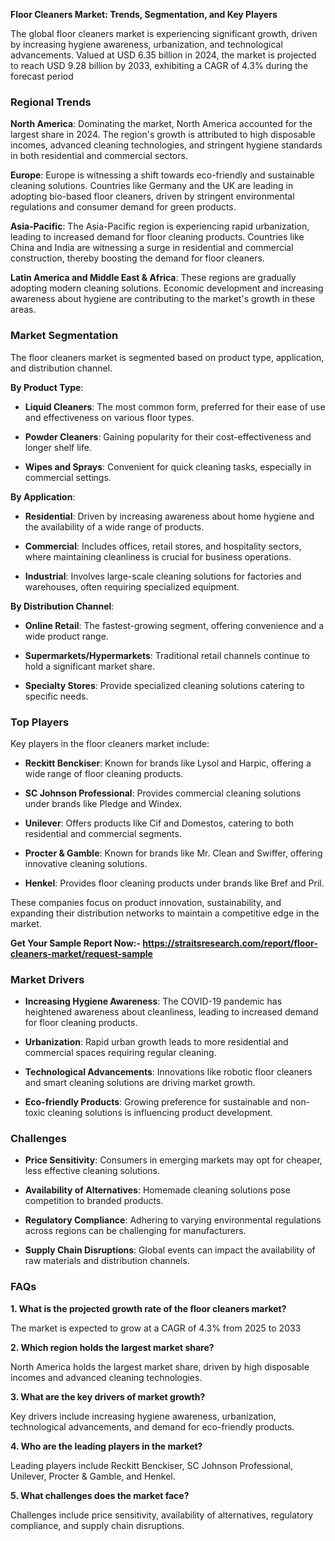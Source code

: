 <p data-start="40" data-end="104"><strong data-start="40" data-end="104">Floor Cleaners Market: Trends, Segmentation, and Key Players</strong></p>
<p data-start="106" data-end="447">The global floor cleaners market is experiencing significant growth, driven by increasing hygiene awareness, urbanization, and technological advancements. Valued at USD 6.35 billion in 2024, the market is projected to reach USD 9.28 billion by 2033, exhibiting a CAGR of 4.3% during the forecast period&nbsp;</p>
<h3 data-start="454" data-end="473">Regional Trends</h3>
<p data-start="475" data-end="741"><strong data-start="475" data-end="492">North America</strong>: Dominating the market, North America accounted for the largest share in 2024. The region's growth is attributed to high disposable incomes, advanced cleaning technologies, and stringent hygiene standards in both residential and commercial sectors.</p>
<p data-start="743" data-end="1010"><strong data-start="743" data-end="753">Europe</strong>: Europe is witnessing a shift towards eco-friendly and sustainable cleaning solutions. Countries like Germany and the UK are leading in adopting bio-based floor cleaners, driven by stringent environmental regulations and consumer demand for green products.</p>
<p data-start="1012" data-end="1292"><strong data-start="1012" data-end="1028">Asia-Pacific</strong>: The Asia-Pacific region is experiencing rapid urbanization, leading to increased demand for floor cleaning products. Countries like China and India are witnessing a surge in residential and commercial construction, thereby boosting the demand for floor cleaners.</p>
<p data-start="1294" data-end="1517"><strong data-start="1294" data-end="1336">Latin America and Middle East &amp; Africa</strong>: These regions are gradually adopting modern cleaning solutions. Economic development and increasing awareness about hygiene are contributing to the market's growth in these areas.</p>
<h3 data-start="1524" data-end="1547">Market Segmentation</h3>
<p data-start="1549" data-end="1649">The floor cleaners market is segmented based on product type, application, and distribution channel.</p>
<p data-start="1651" data-end="1671"><strong data-start="1651" data-end="1670">By Product Type</strong>:</p>
<ul data-start="1673" data-end="1981">
<li data-start="1673" data-end="1791">
<p data-start="1675" data-end="1791"><strong data-start="1675" data-end="1694">Liquid Cleaners</strong>: The most common form, preferred for their ease of use and effectiveness on various floor types.</p>
</li>
<li data-start="1792" data-end="1885">
<p data-start="1794" data-end="1885"><strong data-start="1794" data-end="1813">Powder Cleaners</strong>: Gaining popularity for their cost-effectiveness and longer shelf life.</p>
</li>
<li data-start="1886" data-end="1981">
<p data-start="1888" data-end="1981"><strong data-start="1888" data-end="1908">Wipes and Sprays</strong>: Convenient for quick cleaning tasks, especially in commercial settings.</p>
</li>
</ul>
<p data-start="1983" data-end="2002"><strong data-start="1983" data-end="2001">By Application</strong>:</p>
<ul data-start="2004" data-end="2391">
<li data-start="2004" data-end="2122">
<p data-start="2006" data-end="2122"><strong data-start="2006" data-end="2021">Residential</strong>: Driven by increasing awareness about home hygiene and the availability of a wide range of products.</p>
</li>
<li data-start="2123" data-end="2264">
<p data-start="2125" data-end="2264"><strong data-start="2125" data-end="2139">Commercial</strong>: Includes offices, retail stores, and hospitality sectors, where maintaining cleanliness is crucial for business operations.</p>
</li>
<li data-start="2265" data-end="2391">
<p data-start="2267" data-end="2391"><strong data-start="2267" data-end="2281">Industrial</strong>: Involves large-scale cleaning solutions for factories and warehouses, often requiring specialized equipment.</p>
</li>
</ul>
<p data-start="2393" data-end="2421"><strong data-start="2393" data-end="2420">By Distribution Channel</strong>:</p>
<ul data-start="2423" data-end="2716">
<li data-start="2423" data-end="2519">
<p data-start="2425" data-end="2519"><strong data-start="2425" data-end="2442">Online Retail</strong>: The fastest-growing segment, offering convenience and a wide product range.</p>
</li>
<li data-start="2520" data-end="2625">
<p data-start="2522" data-end="2625"><strong data-start="2522" data-end="2551">Supermarkets/Hypermarkets</strong>: Traditional retail channels continue to hold a significant market share.</p>
</li>
<li data-start="2626" data-end="2716">
<p data-start="2628" data-end="2716"><strong data-start="2628" data-end="2648">Specialty Stores</strong>: Provide specialized cleaning solutions catering to specific needs.</p>
</li>
</ul>
<h3 data-start="2723" data-end="2738">Top Players</h3>
<p data-start="2740" data-end="2789">Key players in the floor cleaners market include:</p>
<ul data-start="2791" data-end="3310">
<li data-start="2791" data-end="2905">
<p data-start="2793" data-end="2905"><strong data-start="2793" data-end="2814">Reckitt Benckiser</strong>: Known for brands like Lysol and Harpic, offering a wide range of floor cleaning products.</p>
</li>
<li data-start="2906" data-end="3012">
<p data-start="2908" data-end="3012"><strong data-start="2908" data-end="2935">SC Johnson Professional</strong>: Provides commercial cleaning solutions under brands like Pledge and Windex.</p>
</li>
<li data-start="3013" data-end="3121">
<p data-start="3015" data-end="3121"><strong data-start="3015" data-end="3027">Unilever</strong>: Offers products like Cif and Domestos, catering to both residential and commercial segments.</p>
</li>
<li data-start="3122" data-end="3230">
<p data-start="3124" data-end="3230"><strong data-start="3124" data-end="3144">Procter &amp; Gamble</strong>: Known for brands like Mr. Clean and Swiffer, offering innovative cleaning solutions.</p>
</li>
<li data-start="3231" data-end="3310">
<p data-start="3233" data-end="3310"><strong data-start="3233" data-end="3243">Henkel</strong>: Provides floor cleaning products under brands like Bref and Pril.</p>
</li>
</ul>
<p data-start="3312" data-end="3460">These companies focus on product innovation, sustainability, and expanding their distribution networks to maintain a competitive edge in the market.</p>
<p data-start="3312" data-end="3460"><strong>Get Your Sample Report Now:-&nbsp;<a href="https://straitsresearch.com/report/floor-cleaners-market/request-sample">https://straitsresearch.com/report/floor-cleaners-market/request-sample</a>&nbsp;</strong></p>
<h3 data-start="3467" data-end="3485">Market Drivers</h3>
<ul data-start="3487" data-end="4023">
<li data-start="3487" data-end="3645">
<p data-start="3489" data-end="3645"><strong data-start="3489" data-end="3521">Increasing Hygiene Awareness</strong>: The COVID-19 pandemic has heightened awareness about cleanliness, leading to increased demand for floor cleaning products.</p>
</li>
<li data-start="3646" data-end="3760">
<p data-start="3648" data-end="3760"><strong data-start="3648" data-end="3664">Urbanization</strong>: Rapid urban growth leads to more residential and commercial spaces requiring regular cleaning.</p>
</li>
<li data-start="3761" data-end="3890">
<p data-start="3763" data-end="3890"><strong data-start="3763" data-end="3793">Technological Advancements</strong>: Innovations like robotic floor cleaners and smart cleaning solutions are driving market growth.</p>
</li>
<li data-start="3891" data-end="4023">
<p data-start="3893" data-end="4023"><strong data-start="3893" data-end="3918">Eco-friendly Products</strong>: Growing preference for sustainable and non-toxic cleaning solutions is influencing product development.</p>
</li>
</ul>
<h3 data-start="4030" data-end="4044">Challenges</h3>
<ul data-start="4046" data-end="4504">
<li data-start="4046" data-end="4156">
<p data-start="4048" data-end="4156"><strong data-start="4048" data-end="4069">Price Sensitivity</strong>: Consumers in emerging markets may opt for cheaper, less effective cleaning solutions.</p>
</li>
<li data-start="4157" data-end="4258">
<p data-start="4159" data-end="4258"><strong data-start="4159" data-end="4191">Availability of Alternatives</strong>: Homemade cleaning solutions pose competition to branded products.</p>
</li>
<li data-start="4259" data-end="4386">
<p data-start="4261" data-end="4386"><strong data-start="4261" data-end="4286">Regulatory Compliance</strong>: Adhering to varying environmental regulations across regions can be challenging for manufacturers.</p>
</li>
<li data-start="4387" data-end="4504">
<p data-start="4389" data-end="4504"><strong data-start="4389" data-end="4417">Supply Chain Disruptions</strong>: Global events can impact the availability of raw materials and distribution channels.</p>
</li>
</ul>
<h3 data-start="4511" data-end="4519">FAQs</h3>
<p data-start="4521" data-end="4591"><strong data-start="4521" data-end="4591">1. What is the projected growth rate of the floor cleaners market?</strong></p>
<p data-start="4593" data-end="4698">The market is expected to grow at a CAGR of 4.3% from 2025 to 2033&nbsp;</p>
<p data-start="4700" data-end="4751"><strong data-start="4700" data-end="4751">2. Which region holds the largest market share?</strong></p>
<p data-start="4753" data-end="4868">North America holds the largest market share, driven by high disposable incomes and advanced cleaning technologies.</p>
<p data-start="4870" data-end="4919"><strong data-start="4870" data-end="4919">3. What are the key drivers of market growth?</strong></p>
<p data-start="4921" data-end="5050">Key drivers include increasing hygiene awareness, urbanization, technological advancements, and demand for eco-friendly products.</p>
<p data-start="5052" data-end="5101"><strong data-start="5052" data-end="5101">4. Who are the leading players in the market?</strong></p>
<p data-start="5103" data-end="5210">Leading players include Reckitt Benckiser, SC Johnson Professional, Unilever, Procter &amp; Gamble, and Henkel.</p>
<p data-start="5212" data-end="5256"><strong data-start="5212" data-end="5256">5. What challenges does the market face?</strong></p>
<p data-start="5258" data-end="5378">Challenges include price sensitivity, availability of alternatives, regulatory compliance, and supply chain disruptions.</p>

